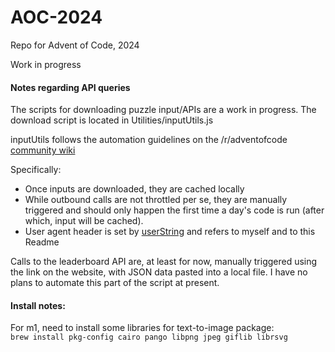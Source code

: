 # AOC-2024

Repo for Advent of Code, 2024

Work in progress

#### Notes regarding API queries

The scripts for downloading puzzle input/APIs are a work in progress. The download script is located in Utilities/inputUtils.js

inputUtils follows the automation guidelines on the /r/adventofcode [community wiki](https://www.reddit.com/r/adventofcode/wiki/faqs/automation)

Specifically:

-   Once inputs are downloaded, they are cached locally
-   While outbound calls are not throttled per se, they are manually triggered and should only happen the first time a day's code is run (after which, input will be cached).
-   User agent header is set by [userString](https://github.com/dheidelberger/AOC-2024/blob/302f62c05190e09b0bc12726a66fed1959ccde18/Utilities/inputUtils.js#L8) and refers to myself and to this Readme

Calls to the leaderboard API are, at least for now, manually triggered using the link on the website, with JSON data pasted into a local file. I have no plans to automate this part of the script at present.

#### Install notes:

For m1, need to install some libraries for text-to-image package:\
`brew install pkg-config cairo pango libpng jpeg giflib librsvg`
